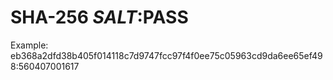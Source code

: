 # SHA-256 $SALT:$PASS

Example: eb368a2dfd38b405f014118c7d9747fcc97f4f0ee75c05963cd9da6ee65ef498:560407001617